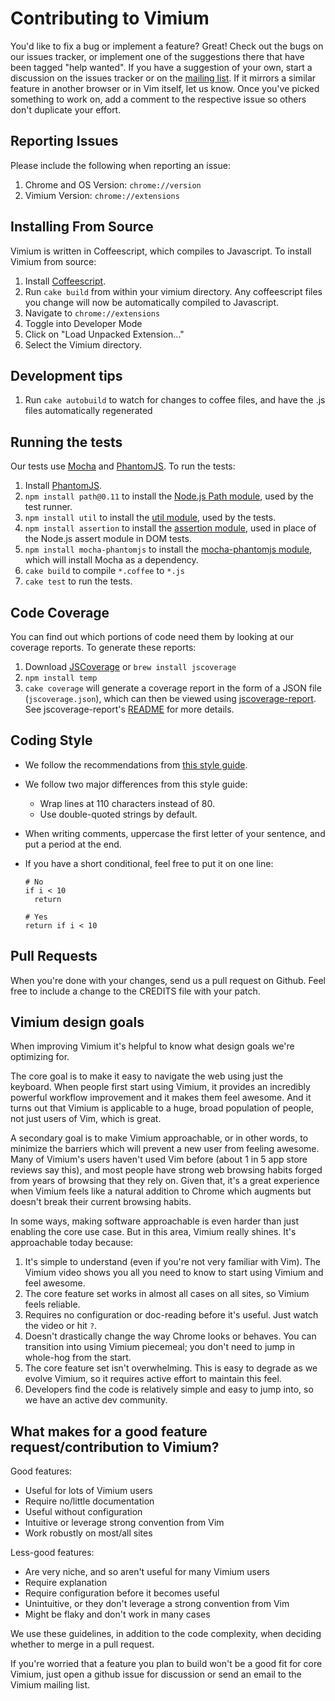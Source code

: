 # Contributing to Vimium

You'd like to fix a bug or implement a feature? Great! Check out the bugs on our issues tracker, or implement
one of the suggestions there that have been tagged "help wanted". If you have a suggestion of your own, start
a discussion on the issues tracker or on the
[mailing list](https://groups.google.com/group/vimium-dev?hl=en). If it mirrors a similar feature in another
browser or in Vim itself, let us know. Once you've picked something to work on, add a comment to the
respective issue so others don't duplicate your effort.

## Reporting Issues

Please include the following when reporting an issue:

 1. Chrome and OS Version: `chrome://version`
 1. Vimium Version: `chrome://extensions`

## Installing From Source

Vimium is written in Coffeescript, which compiles to Javascript. To
install Vimium from source:

 1. Install [Coffeescript](http://coffeescript.org/#installation).
 1. Run `cake build` from within your vimium directory. Any coffeescript files you change will now be automatically compiled to Javascript.
 1. Navigate to `chrome://extensions`
 1. Toggle into Developer Mode
 1. Click on "Load Unpacked Extension..."
 1. Select the Vimium directory.

## Development tips

 1. Run `cake autobuild` to watch for changes to coffee files, and have the .js files automatically
    regenerated

## Running the tests

Our tests use [Mocha](https://mochajs.org/) and [PhantomJS](http://phantomjs.org/). To run the tests:

 1. Install [PhantomJS](http://phantomjs.org/download.html).
 1. `npm install path@0.11` to install the [Node.js Path module](https://nodejs.org/api/path.html), used by the test runner.
 1. `npm install util` to install the [util module](https://www.npmjs.com/package/util), used by the tests.
 1. `npm install assertion` to install the [assertion module](https://www.npmjs.com/package/assertion), used in place of the Node.js assert module in DOM tests.
 1. `npm install mocha-phantomjs` to install the [mocha-phantomjs module](https://www.npmjs.com/package/mocha-phantomjs), which will install Mocha as a dependency.
 1. `cake build` to compile `*.coffee` to `*.js`
 1. `cake test` to run the tests.

## Code Coverage

You can find out which portions of code need them by looking at our coverage reports. To generate these
reports:

 1. Download [JSCoverage](https://siliconforks.com/jscoverage/download.html) or `brew install jscoverage`
 1. `npm install temp`
 1. `cake coverage` will generate a coverage report in the form of a JSON file (`jscoverage.json`), which can
    then be viewed using [jscoverage-report](https://github.com/int3/jscoverage-report).  See
    jscoverage-report's [README](https://github.com/int3/jscoverage-report#jscoverage-report) for more details.

## Coding Style

  * We follow the recommendations from
    [this style guide](https://github.com/polarmobile/coffeescript-style-guide).
  * We follow two major differences from this style guide:
    * Wrap lines at 110 characters instead of 80.
    * Use double-quoted strings by default.
  * When writing comments, uppercase the first letter of your sentence, and put a period at the end.
  * If you have a short conditional, feel free to put it on one line:

        # No
        if i < 10
          return

        # Yes
        return if i < 10

## Pull Requests

When you're done with your changes, send us a pull request on Github. Feel free to include a change to the
CREDITS file with your patch.

Vimium design goals
-------------------

When improving Vimium it's helpful to know what design goals we're optimizing for.

The core goal is to make it easy to navigate the web using just the keyboard. When people first start using
Vimium, it provides an incredibly powerful workflow improvement and it makes them feel awesome. And it turns
out that Vimium is applicable to a huge, broad population of people, not just users of Vim, which is great.

A secondary goal is to make Vimium approachable, or in other words, to minimize the barriers which will
prevent a new user from feeling awesome. Many of Vimium's users haven't used Vim before (about 1 in 5 app
store reviews say this), and most people have strong web browsing habits forged from years of browsing that
they rely on. Given that, it's a great experience when Vimium feels like a natural addition to Chrome which
augments but doesn't break their current browsing habits.

In some ways, making software approachable is even harder than just enabling the core use case. But in this
area, Vimium really shines. It's approachable today because:

1. It's simple to understand (even if you're not very familiar with Vim). The Vimium video shows you all you
   need to know to start using Vimium and feel awesome.
2. The core feature set works in almost all cases on all sites, so Vimium feels reliable.
3. Requires no configuration or doc-reading before it's useful. Just watch the video or hit `?`.
4. Doesn't drastically change the way Chrome looks or behaves. You can transition into using Vimium piecemeal;
   you don't need to jump in whole-hog from the start.
5. The core feature set isn't overwhelming. This is easy to degrade as we evolve Vimium, so it requires active
   effort to maintain this feel.
6. Developers find the code is relatively simple and easy to jump into, so we have an active dev community.

## What makes for a good feature request/contribution to Vimium?

Good features:

* Useful for lots of Vimium users
* Require no/little documentation
* Useful without configuration
* Intuitive or leverage strong convention from Vim
* Work robustly on most/all sites

Less-good features:

* Are very niche, and so aren't useful for many Vimium users
* Require explanation
* Require configuration before it becomes useful
* Unintuitive, or they don't leverage a strong convention from Vim
* Might be flaky and don't work in many cases

We use these guidelines, in addition to the code complexity, when deciding whether to merge in a pull request.

If you're worried that a feature you plan to build won't be a good fit for core Vimium, just open a github
issue for discussion or send an email to the Vimium mailing list.
